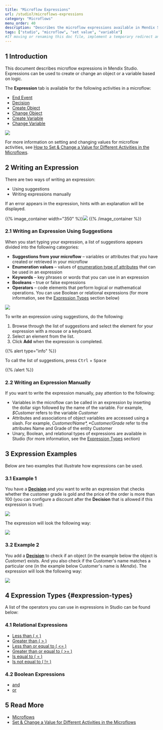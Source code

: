 ```yaml
---
title: "Microflow Expressions"
url: /studio7/microflows-expressions
category: "Microflows"
menu_order: 40
description: "Describes the microflow expressions available in Mendix Studio."
tags: ["studio", "microflow", "set value", "variable"]
#If moving or renaming this doc file, implement a temporary redirect and let the respective team know they should update the URL in the product. See Mapping to Products for more details.
---
```


## 1 Introduction 

This document describes microflow expressions in Mendix Studio. Expressions can be used to create or change an object or a variable based on logic. 

The **Expression** tab is available for the following activities in a microflow:

*  [End Event](/refguide/end-event)
*  [Decision](microflows-decision)
*  [Create Object](/refguide/create-object)
*  [Change Object](/refguide/change-object)
*  [Create Variable](/refguide/create-variable) 
*  [Change Variable](/refguide/change-variable)

![](/attachments/studio7/microflows/microflows-expressions/expression-tab.png)

For more information on setting and changing values for microflow activities, see [How to Set & Change a Value for Different Activities in the Microflows](microflows-setting-and-changing-value).

## 2 Writing an Expression

There are two ways of writing an expression:

* Using suggestions
* Writing expressions manually

If an error appears in the expression, hints with an explanation will be displayed. 

{{% image_container width="350" %}}![](/attachments/studio7/microflows/microflows-expressions/expression-error.png)
{{% /image_container %}}

### 2.1 Writing an Expression Using Suggestions

When you start typing your expression, a list of suggestions appears divided into the following categories:

* **Suggestions from your microflow** – variables or attributes that you have created or retrieved in your microflow
* **Enumeration values** – values of [enumeration type of attributes](domain-models-enumeration) that can be used in an expression
* **Keywords** – key phrases or words that you can use in an expression
* **Booleans** – true or false expressions
* **Operators** – code elements that perform logical or mathematical operations. You can use Boolean or relational expressions (for more information, see the [Expression Types](#expression-types) section below)

![](/attachments/studio7/microflows/microflows-expressions/expressions-list.png)

To write an expression using suggestions, do the following:

1. Browse through the list of suggestions and select the element for your expression with a mouse or a keyboard.
2. Select an element from the list.
4. Click **Add** when the expression is completed.

{{% alert type="info" %}}

To call the list of suggestions, press <kbd>Ctrl</kbd> + <kbd>Space</kbd>

{{% /alert %}}

### 2.2 Writing an Expression Manually

If you want to write the expression manually, pay attention to the following:

* Variables in the microflow can be called in an expression by inserting the dollar sign followed by the name of the variable. For example, *$Customer* refers to the variable *Customer*  
* Attributes and associations of object variables are accessed using a slash. For example, *$Customer/Name*, *$Customer/Grade* refer to the attributes Name and Grade of the entity Customer 
* Unary, Boolean, and relational types of expressions are available in Studio (for more information, see the [Expression Types](#expression-types) section)

## 3 Expression Examples

Below are two examples that illustrate how expressions can be used. 

### 3.1 Example 1

You have a **[Decision](microflows-decision)** and you want to write an expression that checks whether the customer grade is gold and the price of the order is more than 100 (you can configure a discount after the **Decision** that is allowed if this expression is true):

![](/attachments/studio7/microflows/microflows-expressions/example-decision.png) 

The expression will look the following way:

![](/attachments/studio7/microflows/microflows-expressions/expression-decision.png)

### 3.2 Example 2

You add a **[Decision](microflows-decision)** to check if an object (in the example below the object is *Customer*) exists. And you also check if the Customer's name matches a particular one (in the example below Customer's name is *Mendix*). The expression will look the following way:

![](/attachments/studio7/microflows/microflows-expressions/customer-empty-and-name-example.png)

## 4 Expression Types {#expression-types}

A list of the operators you can use in expressions in Studio can be found below:

### 4.1 Relational Expressions

* [Less than ( < )](/refguide/relational-expressions)
* [Greater than ( > )](/refguide/relational-expressions)
* [Less than or equal to ( <= )](/refguide/relational-expressions)
* [Greater than or equal to ( >= )](/refguide/relational-expressions)
* [Is equal to ( = )](/refguide/relational-expressions)
* [Is not equal to ( != )](/refguide/relational-expressions)

### 4.2 Boolean Expressions

* [and](/refguide/boolean-expressions)
* [or](/refguide/boolean-expressions)

## 5 Read More

* [Microflows](microflows)
* [Set & Change a Value for Different Activities in the Microflows](microflows-setting-and-changing-value)
